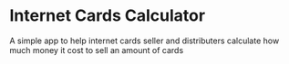 # Internet Cards Calculator


A simple app to help internet cards seller and distributers calculate how much money it cost to sell an amount of cards 

